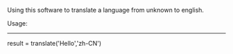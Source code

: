 Using this software to translate a language from unknown to english.

Usage:
_____________

result = translate('Hello','zh-CN')
